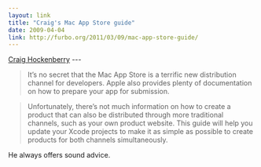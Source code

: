 ```yaml
---
layout: link
title: "Craig's Mac App Store guide"
date: 2009-04-04
link: http://furbo.org/2011/03/09/mac-app-store-guide/
---
```


[Craig Hockenberry](http://furbo.org/2011/03/09/mac-app-store-guide/) ---

>It’s no secret that the Mac App Store is a terrific new distribution channel for developers. Apple also provides plenty of documentation on how to prepare your app for submission.

>Unfortunately, there’s not much information on how to create a product that can also be distributed through more traditional channels, such as your own product website. This guide will help you update your Xcode projects to make it as simple as possible to create products for both channels simultaneously.

He always offers sound advice.
